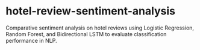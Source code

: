 # hotel-review-sentiment-analysis
Comparative sentiment analysis on hotel reviews using Logistic Regression, Random Forest, and Bidirectional LSTM to evaluate classification performance in NLP.
